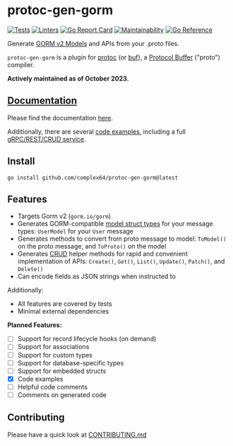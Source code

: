 # protoc-gen-gorm

[![Tests](https://github.com/complex64/protoc-gen-gorm/actions/workflows/tests.yml/badge.svg?branch=main)](https://github.com/complex64/protoc-gen-gorm/actions/workflows/tests.yml) [![Linters](https://github.com/complex64/protoc-gen-gorm/actions/workflows/linters.yml/badge.svg?branch=main)](https://github.com/complex64/protoc-gen-gorm/actions/workflows/linters.yml) [![Go Report Card](https://goreportcard.com/badge/github.com/complex64/protoc-gen-gorm)](https://goreportcard.com/report/github.com/complex64/protoc-gen-gorm) [![Maintainability](https://api.codeclimate.com/v1/badges/69739915a43041e34892/maintainability)](https://codeclimate.com/github/complex64/protoc-gen-gorm/maintainability) [![Go Reference](https://pkg.go.dev/badge/github.com/complex64/protoc-gen-gorm.svg)](https://pkg.go.dev/github.com/complex64/protoc-gen-gorm)

Generate [GORM v2 Models](https://gorm.io/docs/models.html) and APIs from your .proto files.

`protoc-gen-gorm` is a plugin for [protoc](https://grpc.io/docs/protoc-installation/) (or [buf](https://docs.buf.build/introduction)), a [Protocol Buffer](https://developers.google.com/protocol-buffers) ("proto") compiler.

**Actively maintained as of October 2023.**

## [Documentation](https://complex64.github.io/protoc-gen-gorm/)

Please find the documentation [here](https://complex64.github.io/protoc-gen-gorm/).

Additionally, there are several [code examples](/examples), including a full [gRPC/REST/CRUD service](/examples/grpc).

## Install

```
go install github.com/complex64/protoc-gen-gorm@latest
```

## Features

- Targets Gorm v2 (`gorm.io/gorm`)
- Generates GORM-compatible [model struct types](https://gorm.io/docs/models.html) for your message types: `UserModel` for your `User` message
- Generates methods to convert from proto message to model: `ToModel()` on the proto message, and `ToProto()` on the model
- Generates [CRUD](https://en.wikipedia.org/wiki/Create,_read,_update_and_delete) helper methods for rapid and convenient implementation of APIs: `Create()`, `Get()`, `List()`, `Update()`, `Patch()`, and `Delete()`
- Can encode fields as JSON strings when instructed to

Additionally:

- All features are covered by tests
- Minimal external dependencies

**Planned Features:**

- [ ] Support for record lifecycle hooks (on demand)
- [ ] Support for associations
- [ ] Support for custom types
- [ ] Support for database-specific types
- [ ] Support for embedded structs
- [x] Code examples
- [ ] Helpful code comments
- [ ] Comments on generated code

## Contributing

Please have a quick look at [CONTRIBUTING.md](/CONTRIBUTING.md)
